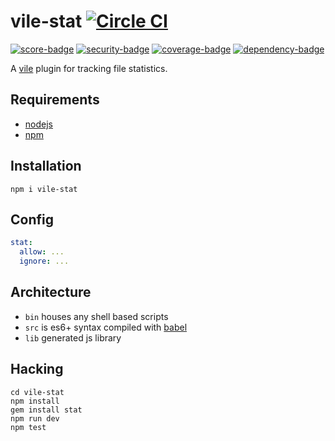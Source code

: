 # vile-stat [![Circle CI](https://circleci.com/gh/forthright/vile-stat.svg?style=svg&circle-token=4f88501f4048011c21e7c0fd561f82c5651cfd9b)](https://circleci.com/gh/forthright/vile-stat)

[![score-badge](https://vile.io/brentlintner/vile-stat/badges/score?token=itYHe8UZ4r-kq4zAGtWx)](https://vile.io/brentlintner/vile-stat) [![security-badge](https://vile.io/brentlintner/vile-stat/badges/security?token=itYHe8UZ4r-kq4zAGtWx)](https://vile.io/brentlintner/vile-stat) [![coverage-badge](https://vile.io/brentlintner/vile-stat/badges/coverage?token=itYHe8UZ4r-kq4zAGtWx)](https://vile.io/brentlintner/vile-stat) [![dependency-badge](https://vile.io/brentlintner/vile-stat/badges/dependency?token=itYHe8UZ4r-kq4zAGtWx)](https://vile.io/brentlintner/vile-stat)

A [vile](http://github.com/brentlintner/vile) plugin for tracking file statistics.

## Requirements

- [nodejs](http://nodejs.org)
- [npm](http://npmjs.org)

## Installation

    npm i vile-stat

## Config

```yml
stat:
  allow: ...
  ignore: ...
```

## Architecture

- `bin` houses any shell based scripts
- `src` is es6+ syntax compiled with [babel](https://babeljs.io)
- `lib` generated js library

## Hacking

    cd vile-stat
    npm install
    gem install stat
    npm run dev
    npm test
